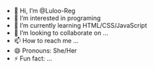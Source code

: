 - 👋 Hi, I’m @Luloo-Reg
- 👀 I’m interested in programing 
- 🌱 I’m currently learning HTML/CSS/JavaScript
- 💞️ I’m looking to collaborate on ...
- 📫 How to reach me ...
- 😄 Pronouns: She/Her
- ⚡ Fun fact: ...

<!---
Luloo-Reg/Luloo-Reg is a ✨ special ✨ repository because its `README.md` (this file) appears on your GitHub profile.
You can click the Preview link to take a look at your changes.
--->
